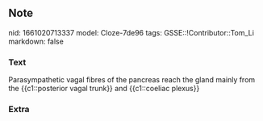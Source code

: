## Note
nid: 1661020713337
model: Cloze-7de96
tags: GSSE::!Contributor::Tom_Li
markdown: false

### Text
<div>
  Parasympathetic vagal fibres of the pancreas reach the gland
  mainly from the {{c1::posterior vagal trunk}} and {{c1::coeliac
  plexus}}
</div>

### Extra

